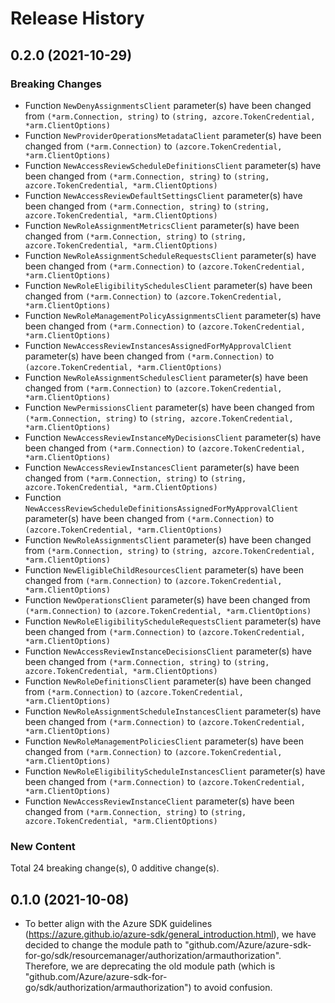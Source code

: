 # Release History

## 0.2.0 (2021-10-29)
### Breaking Changes

- Function `NewDenyAssignmentsClient` parameter(s) have been changed from `(*arm.Connection, string)` to `(string, azcore.TokenCredential, *arm.ClientOptions)`
- Function `NewProviderOperationsMetadataClient` parameter(s) have been changed from `(*arm.Connection)` to `(azcore.TokenCredential, *arm.ClientOptions)`
- Function `NewAccessReviewScheduleDefinitionsClient` parameter(s) have been changed from `(*arm.Connection, string)` to `(string, azcore.TokenCredential, *arm.ClientOptions)`
- Function `NewAccessReviewDefaultSettingsClient` parameter(s) have been changed from `(*arm.Connection, string)` to `(string, azcore.TokenCredential, *arm.ClientOptions)`
- Function `NewRoleAssignmentMetricsClient` parameter(s) have been changed from `(*arm.Connection, string)` to `(string, azcore.TokenCredential, *arm.ClientOptions)`
- Function `NewRoleAssignmentScheduleRequestsClient` parameter(s) have been changed from `(*arm.Connection)` to `(azcore.TokenCredential, *arm.ClientOptions)`
- Function `NewRoleEligibilitySchedulesClient` parameter(s) have been changed from `(*arm.Connection)` to `(azcore.TokenCredential, *arm.ClientOptions)`
- Function `NewRoleManagementPolicyAssignmentsClient` parameter(s) have been changed from `(*arm.Connection)` to `(azcore.TokenCredential, *arm.ClientOptions)`
- Function `NewAccessReviewInstancesAssignedForMyApprovalClient` parameter(s) have been changed from `(*arm.Connection)` to `(azcore.TokenCredential, *arm.ClientOptions)`
- Function `NewRoleAssignmentSchedulesClient` parameter(s) have been changed from `(*arm.Connection)` to `(azcore.TokenCredential, *arm.ClientOptions)`
- Function `NewPermissionsClient` parameter(s) have been changed from `(*arm.Connection, string)` to `(string, azcore.TokenCredential, *arm.ClientOptions)`
- Function `NewAccessReviewInstanceMyDecisionsClient` parameter(s) have been changed from `(*arm.Connection)` to `(azcore.TokenCredential, *arm.ClientOptions)`
- Function `NewAccessReviewInstancesClient` parameter(s) have been changed from `(*arm.Connection, string)` to `(string, azcore.TokenCredential, *arm.ClientOptions)`
- Function `NewAccessReviewScheduleDefinitionsAssignedForMyApprovalClient` parameter(s) have been changed from `(*arm.Connection)` to `(azcore.TokenCredential, *arm.ClientOptions)`
- Function `NewRoleAssignmentsClient` parameter(s) have been changed from `(*arm.Connection, string)` to `(string, azcore.TokenCredential, *arm.ClientOptions)`
- Function `NewEligibleChildResourcesClient` parameter(s) have been changed from `(*arm.Connection)` to `(azcore.TokenCredential, *arm.ClientOptions)`
- Function `NewOperationsClient` parameter(s) have been changed from `(*arm.Connection)` to `(azcore.TokenCredential, *arm.ClientOptions)`
- Function `NewRoleEligibilityScheduleRequestsClient` parameter(s) have been changed from `(*arm.Connection)` to `(azcore.TokenCredential, *arm.ClientOptions)`
- Function `NewAccessReviewInstanceDecisionsClient` parameter(s) have been changed from `(*arm.Connection, string)` to `(string, azcore.TokenCredential, *arm.ClientOptions)`
- Function `NewRoleDefinitionsClient` parameter(s) have been changed from `(*arm.Connection)` to `(azcore.TokenCredential, *arm.ClientOptions)`
- Function `NewRoleAssignmentScheduleInstancesClient` parameter(s) have been changed from `(*arm.Connection)` to `(azcore.TokenCredential, *arm.ClientOptions)`
- Function `NewRoleManagementPoliciesClient` parameter(s) have been changed from `(*arm.Connection)` to `(azcore.TokenCredential, *arm.ClientOptions)`
- Function `NewRoleEligibilityScheduleInstancesClient` parameter(s) have been changed from `(*arm.Connection)` to `(azcore.TokenCredential, *arm.ClientOptions)`
- Function `NewAccessReviewInstanceClient` parameter(s) have been changed from `(*arm.Connection, string)` to `(string, azcore.TokenCredential, *arm.ClientOptions)`

### New Content


Total 24 breaking change(s), 0 additive change(s).


## 0.1.0 (2021-10-08)
- To better align with the Azure SDK guidelines (https://azure.github.io/azure-sdk/general_introduction.html), we have decided to change the module path to "github.com/Azure/azure-sdk-for-go/sdk/resourcemanager/authorization/armauthorization". Therefore, we are deprecating the old module path (which is "github.com/Azure/azure-sdk-for-go/sdk/authorization/armauthorization") to avoid confusion. 